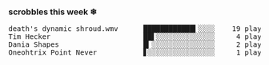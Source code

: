 <h3>scrobbles this week ❄</h3><pre>death's dynamic shroud.wmv      ████████████▍░░░░    19 plays
Tim Hecker                      ██▌░░░░░░░░░░░░░░     4 plays
Dania Shapes                    █▎░░░░░░░░░░░░░░░     2 plays
Oneohtrix Point Never           ▋░░░░░░░░░░░░░░░░     1 plays</pre>